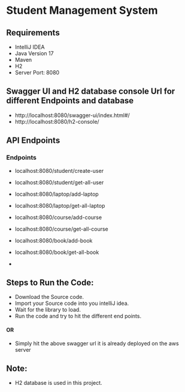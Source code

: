 # Student Management System 
## Requirements
- IntelliJ IDEA
- Java Version 17
- Maven
- H2
- Server Port: 8080

## Swagger UI and H2 database console Url for different Endpoints and database
- http://localhost:8080/swagger-ui/index.html#/
- http://localhost:8080/h2-console/

## API Endpoints

### Endpoints 
- localhost:8080/student/create-user
- localhost:8080/student/get-all-user

- localhost:8080/laptop/add-laptop
- localhost:8080/laptop/get-all-laptop

- localhost:8080/course/add-course
- localhost:8080/course/get-all-course

- localhost:8080/book/add-book
- localhost:8080/book/get-all-book
- 
##  Steps to Run the Code:
- Download the Source code.
- Import your Source code into you intelliJ idea.
- Wait for the library to load.
- Run the code and try to hit the different end points.

#### OR
- Simply hit the above swagger url it is already deployed on the aws server

## Note:
- H2 database is used in this project.



